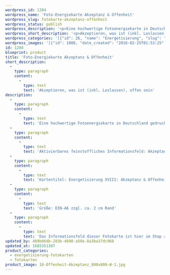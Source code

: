 ```yaml
---
wordpress_id: 1204
wordpress_name: 'Foto-Energiekarte Akzeptanz & Offenheit'
wordpress_slug: fotokarte-akzeptanz-offenheit
wordpress_status: publish
wordpress_description: '<p>Eine hochwertige Fotoenergiekarte in Deutschland gedruckt und in Handarbeit laminiert. Sie ist in Postkartengröße (DIN-A6) oder kleiner gut zu transportieren und kann auch auf den Körper aufgelegt werden.</p><p>Aktivierbares feinstoffliches Informationsfeld: Akzeptanz und Offenheit sowie dem energetischen Zugang zu den dazugehörigen universellen Wissenspools.</p><p>Kartentitel: Energetisierung XVIII: Akzeptanz &amp; Offenheit. Reihe: Energetisierung</p><p>Größe: DIN-A6 zzgl. ca. 2 cm Rand</p><p>Andere Formate sind individuell für Sie innerhalb weniger Tage herstellbar. Bitte kontaktieren Sie uns hierfür unter <a href="mailto:info@elvedenverlag.de">info@elvedenverlag.de</a>.</p><p>Das Informationsfeld dieser Fotokarte ist hier im Shop auch erhältlich als <a href="https://my.feenbaum.de/produkt-kategorie/energiebilder/wandbilder/energetisierung/">Wandbild</a>, <a href="https://my.feenbaum.de/produkt-kategorie/energiekissen/energetisierung-energiekissen/">Energiekissen</a> und <a href="https://my.feenbaum.de/produkt-kategorie/energiesprays/energetisierung-energiesprays/">Energiespray</a></p><p><a href="https://my.feenbaum.de/anwendung-energiebilder-foto-laminiert/">Anwendungshinweise      </a><a href="https://my.feenbaum.de/produktinformationen-fotokarten/">Produktinformationen</a></p>'
wordpress_short_description: '<p>Akzeptieren, was ist (inkl. Loslassen), offen sein<br /><em>Hinweis: Das Wasserzeichen „Elveden Verlag Energiebild“ wird nicht mit gedruckt</em></p>'
wordpress_categories: '[{"id": 26, "name": "Energetisierung", "slug": "energetisierung-fotokarten"}, {"id": 23, "name": "Fotokarten", "slug": "fotokarten"}]'
wordpress_images: '[{"id": 1008, "date_created": "2016-02-25T01:53:25", "date_created_gmt": "2016-02-24T23:53:25", "date_modified": "2016-03-28T15:34:38", "date_modified_gmt": "2016-03-28T11:34:38", "src": "https://my.feenbaum.de/wp-content/uploads/2016/02/18-Offenheit-Akzeptanz_800x800-W-1.jpg", "name": "18-Offenheit-Akzeptanz_800x800-W", "alt": ""}]'
id: 1204
blueprint: product
title: 'Foto-Energiekarte Akzeptanz & Offenheit'
short_description:
  -
    type: paragraph
    content:
      -
        type: text
        text: 'Akzeptieren, was ist (inkl. Loslassen), offen sein'
description:
  -
    type: paragraph
    content:
      -
        type: text
        text: 'Eine hochwertige Fotoenergiekarte in Deutschland gedruckt und in Handarbeit laminiert. Sie ist in Postkartengröße (DIN-A6) oder kleiner gut zu transportieren und kann auch auf den Körper aufgelegt werden.'
  -
    type: paragraph
    content:
      -
        type: text
        text: 'Aktivierbares feinstoffliches Informationsfeld: Akzeptanz und Offenheit sowie dem energetischen Zugang zu den dazugehörigen universellen Wissenspools.'
  -
    type: paragraph
    content:
      -
        type: text
        text: 'Kartentitel: Energetisierung XVIII: Akzeptanz & Offenheit. Reihe: Energetisierung'
  -
    type: paragraph
    content:
      -
        type: text
        text: 'Größe: DIN-A6 zzgl. ca. 2 cm Rand'
  -
    type: paragraph
    content:
      -
        type: text
        text: 'Das Informationsfeld dieser Fotokarte ist hier im Shop auch erhältlich als Wandbild, Energiekissen und Energiespray'
updated_by: 489b06db-283b-4690-a50e-8a3ba37dc968
updated_at: 1685351307
product_categories:
  - energetisierung-fotokarten
  - fotokarten
product_image: 18-Offenheit-Akzeptanz_800x800-W-1.jpg
---
```

